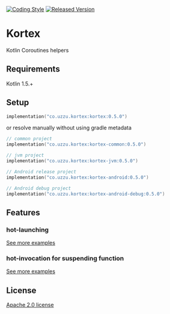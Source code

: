 [![Coding Style][ktlint-img]][ktlint] [![Released Version][maven-img]][maven]

# Kortex

Kotlin Coroutines helpers

## Requirements

Kotlin 1.5.+

## Setup

```kotlin
implementation("co.uzzu.kortex:kortex:0.5.0")
```

or resolve manually without using gradle metadata

```kotlin
// common project
implementation("co.uzzu.kortex:kortex-common:0.5.0")

// jvm project
implementation("co.uzzu.kortex:kortex-jvm:0.5.0")

// Android release project
implementation("co.uzzu.kortex:kortex-android:0.5.0")

// Android debug project
implementation("co.uzzu.kortex:kortex-android-debug:0.5.0")
```

## Features

### hot-launching

[See more examples](subprojects/core/src/jvmTest/kotlin/co/uzzu/kortex/HotLaunchJvmTest.kt)

### hot-invocation for suspending function

[See more examples](subprojects/core/src/jvmTest/kotlin/co/uzzu/kortex/HotInvocationJvmTest.kt)

## License

[Apache 2.0 license](LICENSE.txt)

[ktlint-img]: https://img.shields.io/badge/code%20style-%E2%9D%A4-FF4081.svg
[ktlint]: https://ktlint.github.io/
[maven-img]: https://img.shields.io/maven-central/v/co.uzzu.kortex/kortex.svg?maxAge=2000
[maven]: https://search.maven.org/search?q=g:co.uzzu.kortex
